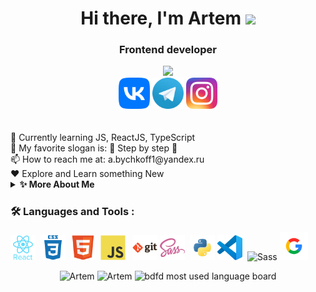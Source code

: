 <h1 align="center">Hi there, I'm Artem
<img src="https://github.com/blackcater/blackcater/raw/main/images/Hi.gif" height="32"/></h1>
<h3 align="center">Frontend developer</h3>

<div id="header" align="center">
  <img src="https://media.giphy.com/media/M9gbBd9nbDrOTu1Mqx/giphy.gif" width="120"/>
</div>
<div id="badges" align="center">
  <a href="https://vk.com/frostray1"><img src="https://raw.githubusercontent.com/github/explore/b9118a25126aa8eb71413d5819c6c517aeb4d0bb/topics/vk/vk.png" width="50" height = "50"  alt="vk"/></a>
  <a href="https://t.me/frostray1"><img src="https://raw.githubusercontent.com/github/explore/80688e429a7d4ef2fca1e82350fe8e3517d3494d/topics/telegram/telegram.png" width="50" height = "50"  alt="vk"/></a>
  <a href="https://instagram.com/frostray"><img src="https://raw.githubusercontent.com/github/explore/06c46459e7947c8a25f72798af696d66e202ac39/topics/instagram/instagram.png" width="50" height = "50"  alt="vk"/></a>
  </div>
<br>
<br>

  <div id="life" align="left">
🔭 Currently learning JS, ReactJS, TypeScript <br>
🎯 My favorite slogan is: 👟 Step by step 👟<br>
📫 How to reach me at: a.bychkoff1@yandex.ru<br>
 ❤️ Explore and Learn something New
</div>


<details >
  <summary><b>✨ More About Me</b></summary>
  <img src="https://cdn-icons-png.flaticon.com/512/3903/3903982.png" width="20" height = "20"  alt="ninja"/> &nbsp; Have a 1 dan black belt in taekwondo &nbsp; <img src="https://cdn-icons-png.flaticon.com/512/3903/3903538.png" width="20" height = "20"  alt="belt"/> <br>
  <img src="https://cdn-icons-png.flaticon.com/512/1286/1286621.png" width="20" height = "20"  alt="piano"/> &nbsp; Like to play the piano &nbsp; <img src="https://cdn-icons-png.flaticon.com/512/240/240337.png" width="20" height = "20"  alt="piano2"/> <br>
  <img src="https://cdn-icons-png.flaticon.com/512/3083/3083417.png" width="20" height = "20"  alt="ninja"/> &nbsp; Write music and produce tracks &nbsp; <img src="https://cdn-icons-png.flaticon.com/512/2829/2829075.png" width="20" height = "20"  alt="belt"/> <br>
</details>

### :hammer_and_wrench: Languages and Tools :

<div>
  
  <img src="https://github.com/devicons/devicon/blob/master/icons/react/react-original-wordmark.svg" title="React" alt="React" width="40" height="40"/>&nbsp;
  <img src="https://github.com/devicons/devicon/blob/master/icons/css3/css3-plain-wordmark.svg"  title="CSS3" alt="CSS" width="40" height="40"/>&nbsp;
  <img src="https://github.com/devicons/devicon/blob/master/icons/html5/html5-original.svg" title="HTML5" alt="HTML" width="40" height="40"/>&nbsp;
  <img src="https://github.com/devicons/devicon/blob/master/icons/javascript/javascript-original.svg" title="JavaScript" alt="JavaScript" width="40" height="40"/> &nbsp;
  <img src="https://github.com/devicons/devicon/blob/master/icons/git/git-original-wordmark.svg" title="Git" alt="Git" width="40" height="40"/>
  <img src="https://raw.githubusercontent.com/github/explore/80688e429a7d4ef2fca1e82350fe8e3517d3494d/topics/sass/sass.png" title="Sass" alt="Sass" width="40" height="40"/>&nbsp;
  <img src="https://raw.githubusercontent.com/github/explore/80688e429a7d4ef2fca1e82350fe8e3517d3494d/topics/python/python.png" title="Sass" alt="Sass" width="40" height="40"/>
  <img src="https://raw.githubusercontent.com/github/explore/bbd48b997e8d0bef63f676eca4da5e1f76487b56/topics/visual-studio-code/visual-studio-code.png" title="Sass" alt="Sass" width="40" height="40"/>&nbsp;
  <img src="https://cdn-icons-png.flaticon.com/512/1203/1203494.png" title="Sass" alt="Sass" width="40" height="40"/>
  <img src="https://raw.githubusercontent.com/github/explore/80688e429a7d4ef2fca1e82350fe8e3517d3494d/topics/google/google.png" title="Sass" alt="Sass" width="45" height="45"/>
</div>
<div id="icon" align="center">
<img src=http://github-profile-summary-cards.vercel.app/api/cards/stats?username=frostray1&theme=github_dark alt=Artem Bychkov /> 
<img src=http://github-profile-summary-cards.vercel.app/api/cards/repos-per-language?username=frostray1&theme=github_dark alt=Artem Bychkov /> 
  <img height=160 alt="bdfd most used language board" src="https://github-readme-streak-stats.herokuapp.com/?user=frostray1&theme=react&border=61dafb&hide_border=true" />
<br>
  <br>
</div>













